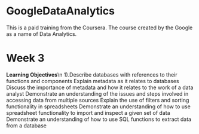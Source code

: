 # GoogleDataAnalytics
This is a paid training from the Coursera. The course created by the Google as a name of Data Analytics.

# Week 3
**Learning Objectives**\n
1).Describe databases with references to their functions and components
Explain metadata as it relates to databases
Discuss the importance of metadata and how it relates to the work of a data analyst
Demonstrate an understanding of the issues and steps involved in accessing data from multiple sources
Explain the use of filters and sorting functionality in spreadsheets
Demonstrate an understanding of how to use spreadsheet functionality to import and inspect a given set of data
Demonstrate an understanding of how to use SQL functions to extract data from a database
